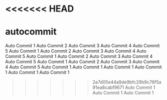 <<<<<<< HEAD
=======
# autocommit
Auto Commit 1
Auto Commit 2
Auto Commit 3
Auto Commit 4
Auto Commit 5
Auto Commit 1
Auto Commit 2
Auto Commit 3
Auto Commit 4
Auto Commit 5
Auto Commit 1
Auto Commit 2
Auto Commit 3
Auto Commit 4
Auto Commit 5
Auto Commit 1
Auto Commit 2
Auto Commit 3
Auto Commit 4
Auto Commit 5
Auto Commit 1
Auto Commit 1
Auto Commit 1
Auto Commit 1
Auto Commit 1
Auto Commit 1
>>>>>>> 2a7d05e44a9de9bfc29b9c76f5a91ea8cabf9671
Auto Commit 1
Auto Commit 1
Auto Commit 1
